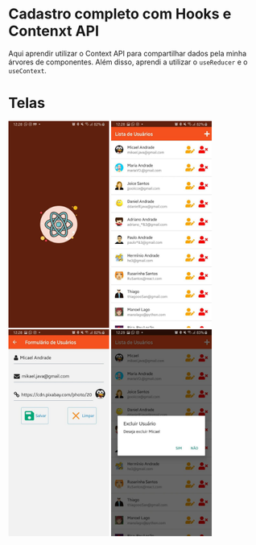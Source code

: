 # Cadastro completo com Hooks e Contenxt API
Aqui aprendir utilizar o Context API para compartilhar dados pela minha árvores de componentes. Além disso, aprendi a utilizar o `useReducer` e o `useContext`.

# Telas
<p float="left">
  <img src="./telas/splash.jpg" width="200" title='Tela Splash' />
  <img src="./telas/read.jpg" width="200" title='Listar'/> 
  <img src="./telas/edit.jpg" width="200" title='Editar'/> 
  <img src="./telas/delete.jpg" width="200" title='Apagar'/> 

</p>
